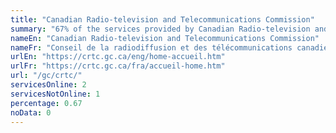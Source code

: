 ```yaml
---
title: "Canadian Radio-television and Telecommunications Commission"
summary: "67% of the services provided by Canadian Radio-television and Telecommunications Commission are available end-to-end online. 2 are available online, and 1 are not available online."
nameEn: "Canadian Radio-television and Telecommunications Commission"
nameFr: "Conseil de la radiodiffusion et des télécommunications canadiennes"
urlEn: "https://crtc.gc.ca/eng/home-accueil.htm"
urlFr: "https://crtc.gc.ca/fra/accueil-home.htm"
url: "/gc/crtc/"
servicesOnline: 2
servicesNotOnline: 1
percentage: 0.67
noData: 0
---
```

